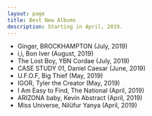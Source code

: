 ```yaml
---
layout: page
title: Best New Albums
description: Starting in April, 2019.
---
```



* Ginger, BROCKHAMPTON (July, 2019)
* i,i, Bon Iver (August, 2019)
* The Lost Boy, YBN Cordae (July, 2019)
* CASE STUDY 01, Daniel Caesar (June, 2019)
* U.F.O.F, Big Thief (May, 2019)
* IGOR, Tyler the Creator (May, 2019)
* I Am Easy to Find, The National (April, 2019)
* ARIZONA baby, Kevin Abstract (April, 2019)
* Miss Universe, Nil&uuml;fur Yanya (April, 2019)

